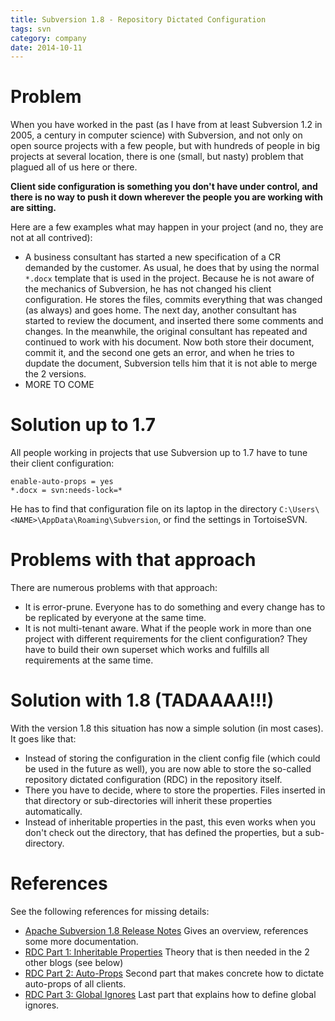 ```yaml
---
title: Subversion 1.8 - Repository Dictated Configuration
tags: svn
category: company
date: 2014-10-11
---
```

# Problem

When you have worked in the past (as I have from at least Subversion 1.2 in 2005, a century in computer science)
with Subversion, and not only on open source projects with a few people, but with hundreds of people in big projects
at several location, there is one (small, but nasty) problem that plagued all of us here or there.

**Client side configuration is something you don't have under control, and there is no way to push it down
wherever the people you are working with are sitting.**

Here are a few examples what may happen in your project (and no, they are not at all contrived):

* A business consultant has started a new specification of a CR demanded by the customer. As usual, he does that
by using the normal `*.docx` template that is used in the project. Because he is not aware of the mechanics of Subversion,
he has not changed his client configuration. He stores the files, commits everything that was changed (as always) and goes
home. The next day, another consultant has started to review the document, and inserted there some comments and
changes. In the meanwhile, the original consultant has repeated and continued to work with his document.
Now both store their document, commit it, and the second one gets an error, and when he tries to dupdate the document,
Subversion tells him that it is not able to merge the 2 versions.
* MORE TO COME

# Solution up to 1.7

All people working in projects that use Subversion up to 1.7 have to tune their client configuration:

~~~
enable-auto-props = yes
*.docx = svn:needs-lock=*
~~~

He has to find that configuration file on its laptop in the directory `C:\Users\<NAME>\AppData\Roaming\Subversion`,
or find the settings in TortoiseSVN.

# Problems with that approach

There are numerous problems with that approach:

* It is error-prune. Everyone has to do something and every change has to be replicated by everyone at the same time.
* It is not multi-tenant aware. What if the people work in more than one project with different requirements for the
client configuration? They have to build their own superset which works and fulfills all requirements at the same time.

# Solution with 1.8 (TADAAAA!!!)

With the version 1.8 this situation has now a simple solution (in most cases). It goes like that:

* Instead of storing the configuration in the client config file (which could be used in the future as well), you are
now able to store the so-called repository dictated configuration (RDC) in the repository itself.
* There you have to decide, where to store the properties. Files inserted in that directory or sub-directories will
inherit these properties automatically.
* Instead of inheritable properties in the past, this even works when you don't check out the directory, that has
defined the properties, but a sub-directory.

# References

See the following references for missing details:

* [Apache Subversion 1.8 Release Notes](https://subversion.apache.org/docs/release-notes/1.8.html#repos-dictated-config)
Gives an overview, references some more documentation.
* [RDC Part 1: Inheritable Properties](http://blogs.collab.net/subversion/repository-dictated-configuration-part-1-of-3-inheritable-properties)
Theory that is then needed in the 2 other blogs (see below)
* [RDC Part 2: Auto-Props](http://blogs.collab.net/subversion/the-road-to-repository-dictated-configuration-day-2-autoprops)
Second part that makes concrete how to dictate auto-props of all clients.
* [RDC Part 3: Global Ignores](http://blogs.collab.net/subversion/repository-dictated-configuration-day-3-global-ignores)
Last part that explains how to define global ignores.
